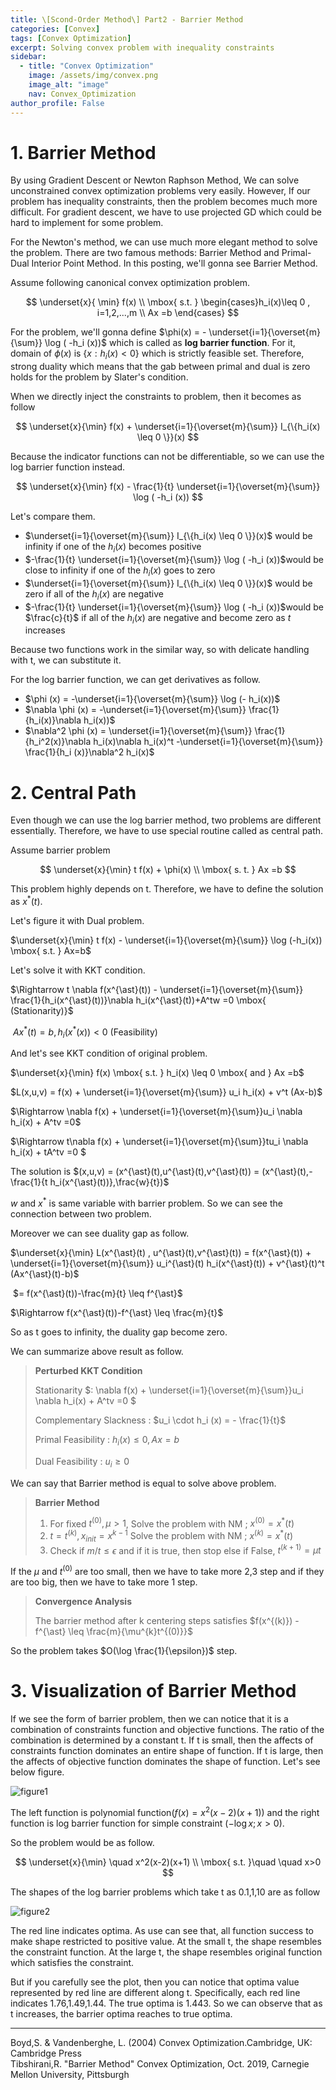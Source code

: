 ```yaml
---
title: \[Scond-Order Method\] Part2 - Barrier Method
categories: [Convex]
tags: [Convex Optimization]
excerpt: Solving convex problem with inequality constraints
sidebar:
  - title: "Convex Optimization"
    image: /assets/img/convex.png
    image_alt: "image"
    nav: Convex_Optimization
author_profile: False
---
```




# 1. Barrier Method

By using Gradient Descent or Newton Raphson Method, We can solve unconstrained convex optimization problems very easily. However, If our problem has inequality constraints, then the problem becomes much more difficult. For gradient descent, we have to use projected GD which could be hard to implement for some problem. 

 For the Newton's method, we can use much more elegant method to solve the problem. There are two famous methods: Barrier Method and Primal-Dual Interior Point Method. In this posting, we'll gonna see Barrier Method.



Assume following canonical convex optimization problem. 

$$
\underset{x}{ \min} f(x) \\ \mbox{ s.t. } \begin{cases}h_i(x)\leq 0 , i=1,2,...,m \\ Ax =b \end{cases}
$$

For the problem, we'll gonna define $\phi(x) = - \underset{i=1}{\overset{m}{\sum}} \log ( -h_i (x))$ which is called as **log barrier function**. For it, domain of $\phi(x)$ is $\{x : h_i(x)<0\}$ which is strictly feasible set. Therefore, strong duality which means that the gab between primal and dual is zero holds for the problem by Slater's condition.

When we directly inject the constraints to problem, then it becomes as follow

$$
\underset{x}{\min} f(x) + \underset{i=1}{\overset{m}{\sum}} I_{\{h_i(x) \leq 0 \}}(x)
$$

 Because the indicator functions can not be differentiable, so we can use the log barrier function instead.
 
$$
\underset{x}{\min} f(x) - \frac{1}{t} \underset{i=1}{\overset{m}{\sum}} \log ( -h_i (x))
$$


Let's compare them. 

- $\underset{i=1}{\overset{m}{\sum}} I_{\{h_i(x) \leq 0 \}}(x)$ would be infinity if one of the $h_i(x)$ becomes positive
- $-\frac{1}{t} \underset{i=1}{\overset{m}{\sum}} \log ( -h_i (x))$would be close to infinity if one of the $h_i(x)$ goes to zero
- $\underset{i=1}{\overset{m}{\sum}} I_{\{h_i(x) \leq 0 \}}(x)$ would be zero if all of the $h_i(x)$ are negative
- $-\frac{1}{t} \underset{i=1}{\overset{m}{\sum}} \log ( -h_i (x))$would be $\frac{c}{t}$ if all of the $h_i(x)$ are negative and become zero as $t$ increases

Because two functions work in the similar way, so with delicate handling with t, we can substitute it.



For the log barrier function, we can get derivatives as follow. 

- $\phi (x) = -\underset{i=1}{\overset{m}{\sum}} \log (- h_i(x))$
- $\nabla \phi (x) = -\underset{i=1}{\overset{m}{\sum}} \frac{1}{h_i(x)}\nabla h_i(x))$
- $\nabla^2 \phi (x) = \underset{i=1}{\overset{m}{\sum}} \frac{1}{h_i^2(x)}\nabla h_i(x)\nabla h_i(x)^t -\underset{i=1}{\overset{m}{\sum}} \frac{1}{h_i (x)}\nabla^2 h_i(x)$



# 2. Central Path

 Even though we can use the log barrier method, two problems are different essentially. Therefore, we have to use special routine called as central path. 

  Assume barrier problem
  
$$
\underset{x}{\min} t f(x) + \phi(x) \\ \mbox{ s. t. } Ax =b
$$

This problem highly depends on t. Therefore, we have to define the solution as $x^{\ast}(t)$.



Let's figure it with Dual problem. 

$\underset{x}{\min} t f(x) - \underset{i=1}{\overset{m}{\sum}} \log (-h_i(x)) \mbox{ s.t. } Ax=b$

Let's solve it with KKT condition.

$\Rightarrow t \nabla f(x^{\ast}(t)) - \underset{i=1}{\overset{m}{\sum}} \frac{1}{h_i(x^{\ast}(t))}\nabla h_i(x^{\ast}(t))+A^tw =0 \mbox{ (Stationarity)}$

​      $Ax^{\ast}(t) =b , h_i(x^{\ast}(x)) <0 \mbox{ (Feasibility)}$



And let's see KKT condition of original problem.

$\underset{x}{\min} f(x) \mbox{ s.t. } h_i(x) \leq 0 \mbox{ and } Ax =b$

$L(x,u,v) = f(x) +  \underset{i=1}{\overset{m}{\sum}} u_i h_i(x) + v^t (Ax-b)$

$\Rightarrow \nabla f(x) + \underset{i=1}{\overset{m}{\sum}}u_i \nabla h_i(x) + A^tv =0$

$\Rightarrow t\nabla f(x) + \underset{i=1}{\overset{m}{\sum}}tu_i \nabla h_i(x) + tA^tv =0 $

The solution is $(x,u,v) = (x^{\ast}(t),u^{\ast}(t),v^{\ast}(t)) = (x^{\ast}(t),-\frac{1}{t h_i(x^{\ast}(t))},\frac{w}{t})$

$w$ and $x^{\ast}$ is same variable with barrier problem. So we can see the connection between two problem. 

Moreover we can see duality gap as follow.

$\underset{x}{\min} L(x^{\ast}(t) , u^{\ast}(t),v^{\ast}(t)) = f(x^{\ast}(t)) +  \underset{i=1}{\overset{m}{\sum}} u_i^{\ast}(t) h_i(x^{\ast}(t)) + v^{\ast}(t)^t (Ax^{\ast}(t)-b)$

​                                               $= f(x^{\ast}(t))-\frac{m}{t} \leq f^{\ast}$

$\Rightarrow f(x^{\ast}(t))-f^{\ast} \leq \frac{m}{t}$

So as t goes to infinity, the duality gap become zero.



We can summarize above result as follow. 

>  **Perturbed KKT Condition**
>
> Stationarity $: \nabla f(x) + \underset{i=1}{\overset{m}{\sum}}u_i \nabla h_i(x) + A^tv =0 $
>
> Complementary Slackness : $u_i \cdot h_i (x) = - \frac{1}{t}$
>
> Primal Feasibility : $h_i(x) \leq 0 ,Ax =b$
>
> Dual Feasibility : $u_i\geq 0$

We can say that Barrier method is equal to solve above problem.



> **Barrier Method**
>
> 1. For fixed $t^{(0)}, \mu >1$, Solve the problem with NM ; $x^{(0)}= x^{\ast}(t)$
> 2. $t =t ^{(k)}, x_{init} = x^{k-1}$ Solve the problem with NM ; $x^{(k)} = x^{\ast}(t)$
> 3. Check if $m/t \leq \epsilon$ and if it is true, then stop else if False, $t^{(k+1)} = \mu t$

If the $\mu$ and $t^{(0)}$ are too small, then we have to take more 2,3 step and if they are too big, then we have to take more 1 step.





> **Convergence Analysis**
>
> The barrier method after k centering steps satisfies $f(x^{(k)}) -f^{\ast} \leq \frac{m}{\mu^{k}t^{(0)}}$

So the problem takes $O(\log \frac{1}{\epsilon})$ step.



# 3. Visualization of Barrier Method

If we see the form of barrier problem, then we can notice that it is a combination of constraints function and objective functions. The ratio of the combination is determined by a constant t. If t is small, then the affects of constraints function dominates an entire shape of function. If t is large, then the affects of objective function dominates the shape of function. Let's see below figure.

![figure1](/assets/img/post/2021-09-30/figure1.png)

 The left function is polynomial function$(f(x) = x^2(x-2)(x+1))$ and the right function is log barrier function for simple constraint ($-\log x ;x>0$).

 So the problem would be as follow.
 
$$
\underset{x}{\min} \quad  x^2(x-2)(x+1)
\\
\mbox{ s.t. }\quad \quad  x>0
$$

 The shapes of the log barrier problems which take t as 0.1,1,10 are as follow

![figure2](/assets/img/post/2021-09-30/figure2.png)

The red line indicates optima. As use can see that, all function success to make shape restricted to positive value. At the small t, the shape resembles the constraint function. At the large t, the shape resembles original function which satisfies the constraint. 

 But if you carefully see the plot, then you can notice that optima value represented by red line are different along t. Specifically, each red line indicates 1.76,1.49,1.44. The true optima is 1.443. So we can observe that as t increases, the barrier optima reaches to true optima.
 
 
 ***
 Boyd,S. & Vandenberghe, L. (2004) Convex Optimization.Cambridge, UK: Cambridge Press  
 Tibshirani,R. "Barrier Method" Convex Optimization, Oct. 2019, Carnegie Mellon University, Pittsburgh

